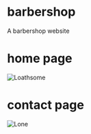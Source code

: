 # barbershop
 A barbershop website
 
 
 
 

# home page

![Loathsome](https://user-images.githubusercontent.com/77470204/146087559-0a949505-7495-4de9-8c13-13fb11b59a54.gif)

# contact page

![Lone](https://user-images.githubusercontent.com/77470204/146088028-2b14a725-5452-404c-9eb7-3bf37030b149.gif)

